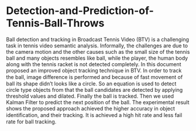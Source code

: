 # Detection-and-Prediction-of-Tennis-Ball-Throws

Ball detection and tracking in Broadcast Tennis Video (BTV) is a challenging task in tennis video semantic analysis. Informally, the challenges are due to the camera motion and the other causes such as the small size of the tennis ball and many objects resembles like ball, while the player, the human body along with the tennis racket is not detected completely. In this document proposed an improved object tracking technique in BTV. In order to track the ball, image diﬀerence is performed and because of fast movement of ball its shape didn’t looks like a circle. So an equation is used to detect circle type objects from that the ball candidates are detected by applying threshold values and dilated. Finally the ball is tracked. Then we used Kalman Filter to predict the next position of the ball. The experimental result shows the proposed approach achieved the higher accuracy in object identiﬁcation, and their tracking. It is achieved a high hit rate and less fail rate for ball tracking.
